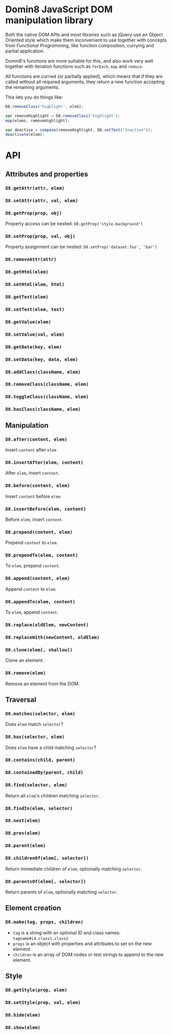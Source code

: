 # Domin8 JavaScript DOM manipulation library

Both the native DOM APIs and most libraries such as jQuery use an
Object Oriented style which make them inconvenient to use together with
concepts from *Functional Programming*, like function composition, currying
and partial application.

Domin8's functions are more suitable for this, and also work very well
together with iteration functions such as `forEach`, `map` and `reduce`.

All functions are curried (or partially applied), which means that if they are
called without all required arguments, they return a new function accepting
the remaining arguments.

This lets you do things like:

```JavaScript
D8.removeClass('highlight', elem);

var removeHighlight = D8.removeClass('highlight');
map(elems, removeHighlight);

var deactive = compose(removeHighlight, D8.setText("Inactive"));
deactivate(elem);

```

# API

## Attributes and properties

### `D8.getAttr(attr, elem)`

### `D8.setAttr(attr, val, elem)`

### `D8.getProp(prop, obj)`

Property access can be nested: `D8.getProp('style.background')`

### `D8.setProp(prop, val, obj)`

Property assignment can be nested: `D8.setProp('dataset.foo', 'bar')`

### `D8.removeAttr(attr)`

### `D8.getHtml(elem)`

### `D8.setHtml(elem, html)`

### `D8.getText(elem)`

### `D8.setText(elem, text)`

### `D8.getValue(elem)`

### `D8.setValue(val, elem)`

### `D8.getData(key, elem)`

### `D8.setData(key, data, elem)`

### `D8.addClass(className, elem)`

### `D8.removeClass(className, elem)`

### `D8.toggleClass(className, elem)`

### `D8.hasClass(className, elem)`



## Manipulation

### `D8.after(content, elem)`

Insert `content` after `elem`

### `D8.insertAfter(elem, content)`

After `elem`, insert `content`.

### `D8.before(content, elem)`

Insert `content` before `elem`

### `D8.insertBefore(elem, content)`

Before `elem`, insert `content`.

### `D8.prepend(content, elem)`

Prepend `content` to `elem`.

### `D8.prependTo(elem, content)`

To `elem`, prepend `content`.

### `D8.append(content, elem)`

Append `content` to `elem`.

### `D8.appendTo(elem, content)`

To `elem`, append `content`.

### `D8.replace(oldElem, newContent)`

### `D8.replaceWith(newContent, oldElem)`

### `D8.clone(elem[, shallow])`

Clone an element.

### `D8.remove(elem)`

Remove an element from the DOM.
 

## Traversal

### `D8.matches(selector, elem)`

Does `elem` match `selector`?

### `D8.has(selector, elem)`

Does `elem` have a child matching `selector`?

### `D8.contains(child, parent)`

### `D8.containedBy(parent, child)`

### `D8.find(selector, elem)`

Return all `elem`'s children matching `selector`.

### `D8.findIn(elem, selector)`

### `D8.next(elem)`

### `D8.prev(elem)`

### `D8.parent(elem)`

### `D8.childrenOf(elem[, selector])`

Return immediate children of `elem`, optionally matching `selector`.

### `D8.parentsOf(elem[, selector])`

Return parents of `elem`, optionally matching `selector`.


## Element creation

### `D8.make(tag, props, children)`

 * `tag` is a string with an optional ID and class names: `tagname#id.class1.class2`
 * `props` is an object with properties and attributes to set on the new element.
 * `children` is an array of DOM nodes or text strings to append to the new element.


## Style

### `D8.getStyle(prop, elem)`

### `D8.setStyle(prop, val, elem)`

### `D8.hide(elem)`

### `D8.show(elem)`
